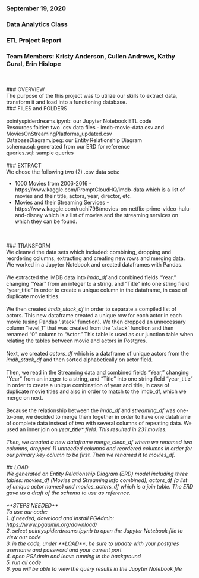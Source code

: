 ### September 19, 2020
### Data Analytics Class
### ETL Project Report
### Team Members: Kristy Anderson, Cullen Andrews, Kathy Gural, Erin Hislope
<br>
<br>
### OVERVIEW
<br>
The purpose of the this project was to utilize our skills to extract data, transform it and load into a functioning database.
<br>
### FILES and FOLDERS
<br><br>
pointyspiderdreams.ipynb: our Jupyter Notebook ETL code
<br>
Resources folder: two .csv data files - imdb-movie-data.csv and MoviesOnStreamingPlatforms_updated.csv
<br>
DatabaseDiagram.jpeg: our Entity Relationship Diagram
<br>
schema.sql: generated from our ERD for reference
<br>
queries.sql: sample queries
<br>
<br>
### EXTRACT
<br>
We chose the following two (2) .csv data sets:
<br>
<ul>
    <li>1000 Movies from 2006-2016 - https://www.kaggle.com/PromptCloudHQ/imdb-data which is a list of movies and their title, actors, year, director, etc.</li>
    <li>Movies and their Streaming Services - https://www.kaggle.com/ruchi798/movies-on-netflix-prime-video-hulu-and-disney which is a list of movies and the streaming services on which they can be found.</li>
</ul>
<br>
<br>
### TRANSFORM
<br>
We cleaned the data sets which included: combining, dropping and reordering columns, extracting and creating new rows and merging data. We worked in a Jupyter Notebook and created dataframes with Pandas.
<br>
<br>
We extracted the IMDB data into <em>imdb_df</em> and combined fields “Year,” changing "Year" from an integer to a string, and “Title” into one string field “year_title” in order to create a unique column in the dataframe, in case of duplicate movie titles.
<br>
<br>
We then created <em>imdb_stack_df</em> in order to separate a compiled list of actors. This new dataframe created a unique row for each actor in each movie (using Pandas '.stack' function). We then dropped an unnecessary column “level_1” that was created from the '.stack' function and then renamed “0” column to “Actor.” This table is used as our junction table when relating the tables between movie and actors in Postgres.
<br>
<br>
Next, we created <em>actors_df</em> which is a dataframe of unique actors from the <em>imdb_stack_df</em> and then sorted alphabetically on actor field.
<br>
<br>
Then, we read in the Streaming data and combined fields “Year,” changing "Year" from an integer to a string, and “Title” into one string field “year_title” in order to create a unique combination of year and title, in case of duplicate movie titles and also in order to match to the imdb_df, which we merge on next.
<br>
<br>
Because the relationship between the <em>imdb_df</em> and <em>streaming_df</em> was one-to-one, we decided to merge them together in order to have one dataframe of complete data instead of two with several columns of repeating data. We used an inner join on <em>year_title* field.  This resulted in 231 movies.
<br>
<br>
Then, we created a new dataframe <em>merge_clean_df</em> where we renamed two columns, dropped 11 unneeded columns and reordered columns in order for our primary key column to be first. Then we renamed it to <em>movies_df</em>.
<br>
<br>
## LOAD
<br>
    We generated an Entity Relationship Diagram (ERD) model including three tables: movies_df (Movies and Streaming info combined), actors_df (a list of unique actor names) and movies_actors_df which is a join table.
The ERD gave us a draft of the schema to use as reference.
<br>
<br>
**STEPS NEEDED**
<br>To use our code:
<br>1.	if needed, download and install PGAdmin: https://www.pgadmin.org/download/
<br>2.	select pointyspiderdreams.ipynb to open the Jupyter Notebook file to view our code
<br>3.  in the code, under **LOAD**, be sure to update with your postgres username and password and your current port
<br>4.  open PGAdmin and leave running in the background
<br>5.	run all code
<br>6.	you will be able to view the query results in the Jupyter Notebook file
